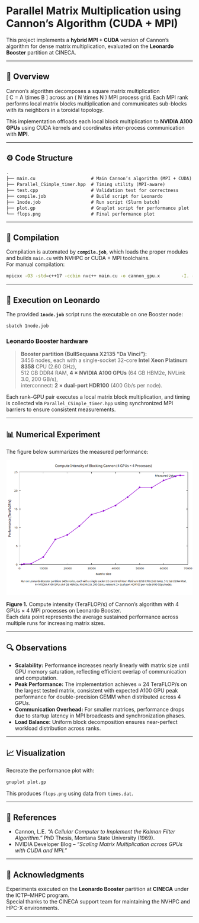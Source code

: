 # Parallel Matrix Multiplication using Cannon’s Algorithm (CUDA + MPI)

This project implements a **hybrid MPI + CUDA** version of Cannon’s algorithm for dense matrix multiplication, evaluated on the **Leonardo Booster** partition at CINECA.

---

## 🧩 Overview

Cannon’s algorithm decomposes a square matrix multiplication  
\[
C = A \times B
\]
across an \( N \times N \) MPI process grid. Each MPI rank performs local matrix blocks multiplication and communicates sub-blocks with its neighbors in a toroidal topology.

This implementation offloads each local block multiplication to **NVIDIA A100 GPUs** using CUDA kernels and coordinates inter-process communication with **MPI**.

---

## ⚙️ Code Structure

```
.
├── main.cu                     # Main Cannon’s algorithm (MPI + CUDA)
├── Parallel_CSimple_timer.hpp  # Timing utility (MPI-aware)
├── test.cpp                    # Validation test for correctness
├── compile.job                 # Build script for Leonardo
├── 1node.job                   # Run script (Slurm batch)
├── plot.gp                     # Gnuplot script for performance plot
└── flops.png                   # Final performance plot
```

---

## 🚀 Compilation

Compilation is automated by **`compile.job`**, which loads the proper modules and builds `main.cu` with NVHPC or CUDA + MPI toolchains.  
For manual compilation:

```bash
mpicxx -O3 -std=c++17 -ccbin nvc++ main.cu -o cannon_gpu.x        -I. -lcudart -L${CUDA_HOME}/lib64
```

---

## 🧠 Execution on Leonardo

The provided **`1node.job`** script runs the executable on one Booster node:

```bash
sbatch 1node.job
```

### Leonardo Booster hardware
> **Booster partition (BullSequana X2135 “Da Vinci”):**  
> 3456 nodes, each with a single-socket 32-core **Intel Xeon Platinum 8358** CPU (2.60 GHz),  
> 512 GB DDR4 RAM, **4 × NVIDIA A100 GPUs** (64 GB HBM2e, NVLink 3.0, 200 GB/s),  
> interconnect: **2 × dual-port HDR100** (400 Gb/s per node).

Each rank–GPU pair executes a local matrix block multiplication, and timing is collected via `Parallel_CSimple_timer.hpp` using synchronized MPI barriers to ensure consistent measurements.

---

## 📊 Numerical Experiment

The figure below summarizes the measured performance:

![Compute Intensity of Blocking Cannon](flops.png)

**Figure 1.** Compute intensity (TeraFLOP/s) of Cannon’s algorithm with 4 GPUs × 4 MPI processes on Leonardo Booster.  
Each data point represents the average sustained performance across multiple runs for increasing matrix sizes.

---

## 🔍 Observations

- **Scalability:** Performance increases nearly linearly with matrix size until GPU memory saturation, reflecting efficient overlap of communication and computation.  
- **Peak Performance:** The implementation achieves ≈ 24 TeraFLOP/s on the largest tested matrix, consistent with expected A100 GPU peak performance for double-precision GEMM when distributed across 4 GPUs.  
- **Communication Overhead:** For smaller matrices, performance drops due to startup latency in MPI broadcasts and synchronization phases.  
- **Load Balance:** Uniform block decomposition ensures near-perfect workload distribution across ranks.

---

## 📈 Visualization

Recreate the performance plot with:

```bash
gnuplot plot.gp
```

This produces `flops.png` using data from `times.dat`.

---

## 🧾 References

- Cannon, L.E. *“A Cellular Computer to Implement the Kalman Filter Algorithm.”* PhD Thesis, Montana State University (1969).  
- NVIDIA Developer Blog – *“Scaling Matrix Multiplication across GPUs with CUDA and MPI.”*

---

## 🧰 Acknowledgments

Experiments executed on the **Leonardo Booster** partition at **CINECA** under the ICTP–MHPC program.  
Special thanks to the CINECA support team for maintaining the NVHPC and HPC-X environments.

---
